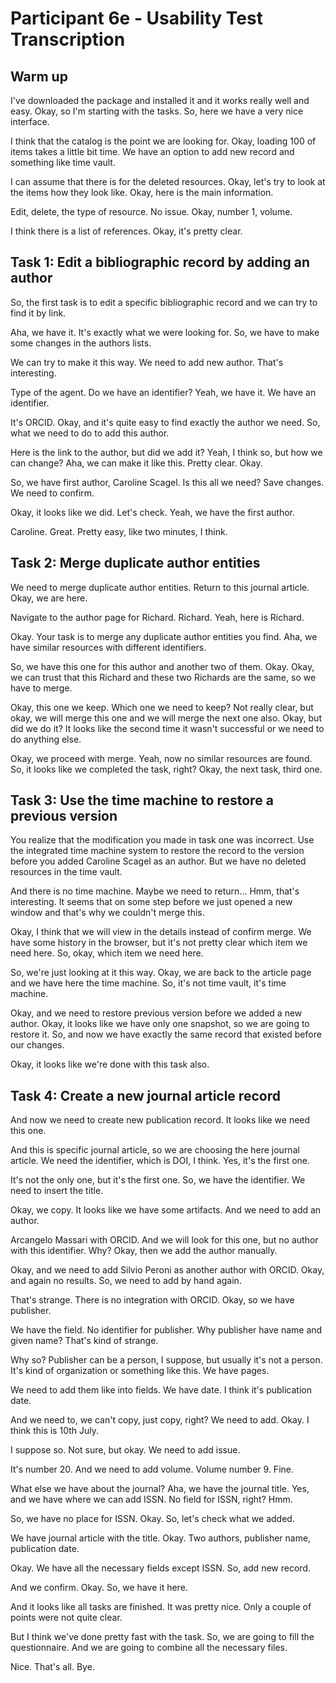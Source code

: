# Participant 6e - Usability Test Transcription

## Warm up

I've downloaded the package and installed it and it works really well and easy. Okay, so I'm starting with the tasks. So, here we have a very nice interface.

I think that the catalog is the point we are looking for. Okay, loading 100 of items takes a little bit time. We have an option to add new record and something like time vault.

I can assume that there is for the deleted resources. Okay, let's try to look at the items how they look like. Okay, here is the main information.

Edit, delete, the type of resource. No issue. Okay, number 1, volume.

I think there is a list of references. Okay, it's pretty clear.

## Task 1: Edit a bibliographic record by adding an author

So, the first task is to edit a specific bibliographic record and we can try to find it by link.

Aha, we have it. It's exactly what we were looking for. So, we have to make some changes in the authors lists.

We can try to make it this way. We need to add new author. That's interesting.

Type of the agent. Do we have an identifier? Yeah, we have it. We have an identifier.

It's ORCID. Okay, and it's quite easy to find exactly the author we need. So, what we need to do to add this author.

Here is the link to the author, but did we add it? Yeah, I think so, but how we can change? Aha, we can make it like this. Pretty clear. Okay.

So, we have first author, Caroline Scagel. Is this all we need? Save changes. We need to confirm.

Okay, it looks like we did. Let's check. Yeah, we have the first author.

Caroline. Great. Pretty easy, like two minutes, I think.

## Task 2: Merge duplicate author entities

We need to merge duplicate author entities. Return to this journal article. Okay, we are here.

Navigate to the author page for Richard. Richard. Yeah, here is Richard.

Okay. Your task is to merge any duplicate author entities you find. Aha, we have similar resources with different identifiers.

So, we have this one for this author and another two of them. Okay. Okay, we can trust that this Richard and these two Richards are the same, so we have to merge.

Okay, this one we keep. Which one we need to keep? Not really clear, but okay, we will merge this one and we will merge the next one also. Okay, but did we do it? It looks like the second time it wasn't successful or we need to do anything else.

Okay, we proceed with merge. Yeah, now no similar resources are found. So, it looks like we completed the task, right? Okay, the next task, third one.

## Task 3: Use the time machine to restore a previous version

You realize that the modification you made in task one was incorrect. Use the integrated time machine system to restore the record to the version before you added Caroline Scagel as an author. But we have no deleted resources in the time vault.

And there is no time machine. Maybe we need to return... Hmm, that's interesting. It seems that on some step before we just opened a new window and that's why we couldn't merge this.

Okay, I think that we will view in the details instead of confirm merge. We have some history in the browser, but it's not pretty clear which item we need here. So, okay, which item we need here.

So, we're just looking at it this way. Okay, we are back to the article page and we have here the time machine. So, it's not time vault, it's time machine.

Okay, and we need to restore previous version before we added a new author. Okay, it looks like we have only one snapshot, so we are going to restore it. So, and now we have exactly the same record that existed before our changes.

Okay, it looks like we're done with this task also.

## Task 4: Create a new journal article record

And now we need to create new publication record. It looks like we need this one.

And this is specific journal article, so we are choosing the here journal article. We need the identifier, which is DOI, I think. Yes, it's the first one.

It's not the only one, but it's the first one. So, we have the identifier. We need to insert the title.

Okay, we copy. It looks like we have some artifacts. And we need to add an author.

Arcangelo Massari with ORCID. And we will look for this one, but no author with this identifier. Why? Okay, then we add the author manually.

Okay, and we need to add Silvio Peroni as another author with ORCID. Okay, and again no results. So, we need to add by hand again.

That's strange. There is no integration with ORCID. Okay, so we have publisher.

We have the field. No identifier for publisher. Why publisher have name and given name? That's kind of strange.

Why so? Publisher can be a person, I suppose, but usually it's not a person. It's kind of organization or something like this. We have pages.

We need to add them like into fields. We have date. I think it's publication date.

And we need to, we can't copy, just copy, right? We need to add. Okay. I think this is 10th July.

I suppose so. Not sure, but okay. We need to add issue.

It's number 20. And we need to add volume. Volume number 9. Fine.

What else we have about the journal? Aha, we have the journal title. Yes, and we have where we can add ISSN. No field for ISSN, right? Hmm.

So, we have no place for ISSN. Okay. So, let's check what we added.

We have journal article with the title. Okay. Two authors, publisher name, publication date.

Okay. We have all the necessary fields except ISSN. So, add new record.

And we confirm. Okay. So, we have it here.

And it looks like all tasks are finished. It was pretty nice. Only a couple of points were not quite clear.

But I think we've done pretty fast with the task. So, we are going to fill the questionnaire. And we are going to combine all the necessary files.

Nice. That's all. Bye.

